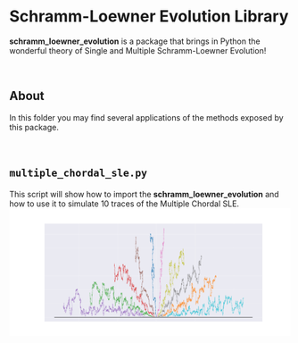 # Schramm-Loewner Evolution Library

**schramm_loewner_evolution** is a package that brings in Python the wonderful theory of Single and Multiple Schramm-Loewner Evolution!

<br />

## About
In this folder you may find several applications of the methods exposed by this package. 


<br />


## `multiple_chordal_sle.py`
This script will show how to import the **schramm_loewner_evolution** and how to use it to simulate 10 traces of the Multiple Chordal SLE.
![result](resources/multiple_chordal_sle.png)

